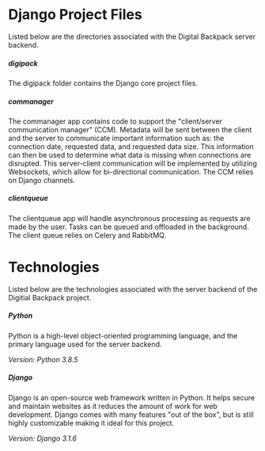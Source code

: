 # Django Project Files
Listed below are the directories associated with the Digital Backpack server backend.

##### digipack
The digipack folder contains the Django core project files.  
  

##### commanager
The commanager app contains code to support the "client/server communication manager" (CCM). Metadata will be sent between the client and the server to communicate important information such as: the connection date, requested data, and requested data size. This information can then be used to determine what data is missing when connections are disrupted. This server-client communication will be implemented by utilizing Websockets, which allow for bi-directional communication. The CCM relies on Django channels.  
  

##### clientqueue
The clientqueue app will handle asynchronous processing as requests are made by the user. Tasks can be queued and offloaded in the background. The client queue relies on Celery and RabbitMQ.  
  

# Technologies
Listed below are the technologies associated with the server backend of the Digitial Backpack project.

##### Python
Python is a high-level object-oriented programming language, and the primary language used for the server backend.

  *Version: Python 3.8.5*

##### Django
Django is an open-source web framework written in Python. It helps secure and maintain websites as it reduces the amount of work for web development. Django comes with many features "out of the box", but is still highly customizable making it ideal for this project. 

  *Version: Django 3.1.6*
